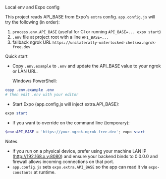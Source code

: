 Local env and Expo config

This project reads API_BASE from Expo's `extra` config. `app.config.js` will try the following (in order):

1. `process.env.API_BASE` (useful for CI or running `API_BASE=... expo start`)
2. `.env` file at project root with a line `API_BASE=...`
3. fallback ngrok URL `https://unilaterally-waterlocked-chelsea.ngrok-free.dev`

Quick start

- Copy `.env.example` to `.env` and update the API_BASE value to your ngrok or LAN URL.

  Windows PowerShell:

```powershell
copy .env.example .env
# then edit .env with your editor
```

- Start Expo (app.config.js will inject extra.API_BASE):

```powershell
expo start
```

- If you want to override on the command line (temporary):

```powershell
$env:API_BASE = 'https://your-ngrok.ngrok-free.dev'; expo start
```

Notes

- If you run on a physical device, prefer using your machine LAN IP (http://192.168.x.y:8080) and ensure your backend binds to 0.0.0.0 and firewall allows incoming connections on that port.
- `app.config.js` sets `expo.extra.API_BASE` so the app can read it via `expo-constants` at runtime.
